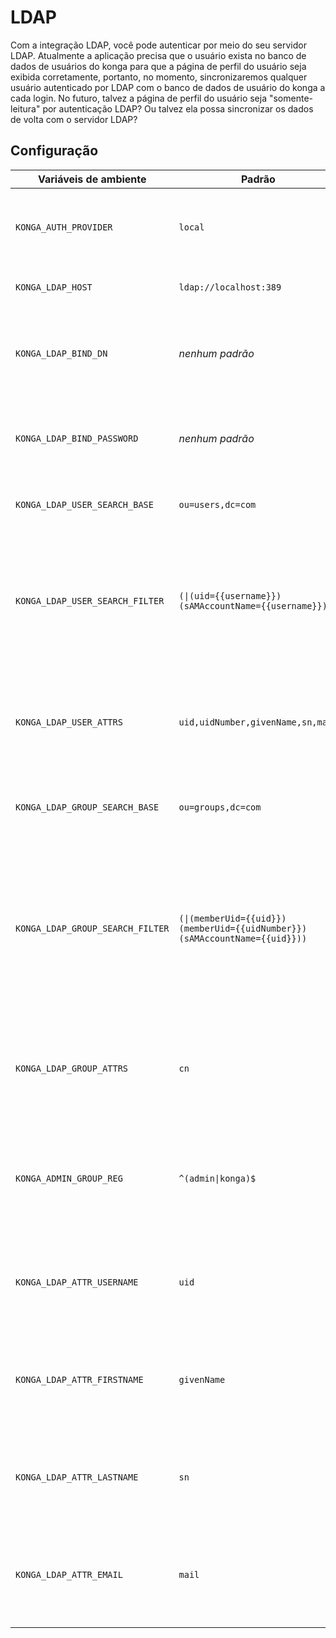 # LDAP

Com a integração LDAP, você pode autenticar por meio do seu servidor LDAP. Atualmente a aplicação precisa que o usuário exista no banco de dados de usuários do konga para que a página de perfil do usuário seja exibida corretamente, portanto, no momento, sincronizaremos qualquer usuário autenticado por LDAP com o banco de dados de usuário do konga a cada login. No futuro, talvez a página de perfil do usuário seja "somente-leitura" por autenticação LDAP? Ou talvez ela possa sincronizar os dados de volta com o servidor LDAP?

## Configuração

| Variáveis de ambiente | Padrão | Descrição |
| --- | --- | --- |
| `KONGA_AUTH_PROVIDER` | `local` | **Define como `ldap` para mudar o provedor de autenticação para LDAP** |
| `KONGA_LDAP_HOST` | `ldap://localhost:389` | A localização do servidor LDAP |
| `KONGA_LDAP_BIND_DN` | *nenhum padrão* | O DN que o konga deve usar para fazer login no LDAP para pesquisar usuários |
| `KONGA_LDAP_BIND_PASSWORD` | *nenhum padrão* | A senha do usuário que o konga usará para pesquisar usuários |
| `KONGA_LDAP_USER_SEARCH_BASE` | `ou=users,dc=com` | O DN base usado para pesquisar usuários |
| `KONGA_LDAP_USER_SEARCH_FILTER` | `(\|(uid={{username}})(sAMAccountName={{username}}))` | A expressão de filtro usada para pesquisar usuários. Use `{{username}}` onde você espera que o nome de usuário esteja |
| `KONGA_LDAP_USER_ATTRS` | `uid,uidNumber,givenName,sn,mail` | Lista separada por vírgulas de atributos para receber do servidor LDAP para os usuários |
| `KONGA_LDAP_GROUP_SEARCH_BASE` | `ou=groups,dc=com` | O DN de base usado para pesquisar grupos |
| `KONGA_LDAP_GROUP_SEARCH_FILTER` | `(\|(memberUid={{uid}})(memberUid={{uidNumber}})(sAMAccountName={{uid}}))` | A expressão de filtro usada para pesquisar grupos. Use `{{some-attr}}` onde você espera que um atributo de usuário esteja ou `{{dn}}` para o usuário `dn`. |
| `KONGA_LDAP_GROUP_ATTRS` | `cn` | Lista separada por vírgulas de atributos para receber do servidor LDAP para grupos |
| `KONGA_ADMIN_GROUP_REG` | `^(admin\|konga)$` | Expressão regular usada para determinar se um grupo deve ser considerado um usuário administrador |
| `KONGA_LDAP_ATTR_USERNAME` | `uid` | Nome do atributo LDAP que deve ser usado como nome de usuário konga |
| `KONGA_LDAP_ATTR_FIRSTNAME` | `givenName` | Nome do atributo LDAP que deve ser usado como o primeiro nome do usuário konga |
| `KONGA_LDAP_ATTR_LASTNAME` | `sn` | Nome do atributo LDAP que deve ser usado como o sobrenome do usuário konga |
| `KONGA_LDAP_ATTR_EMAIL` | `mail` | Nome do atributo LDAP que deve ser usado como endereço de e-mail do usuário konga |

